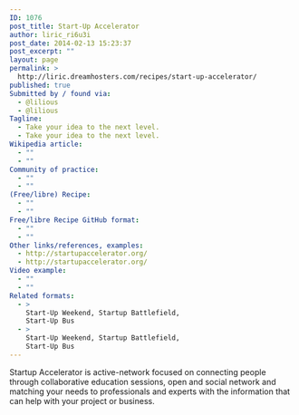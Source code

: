```yaml
---
ID: 1076
post_title: Start-Up Accelerator
author: liric_ri6u3i
post_date: 2014-02-13 15:23:37
post_excerpt: ""
layout: page
permalink: >
  http://liric.dreamhosters.com/recipes/start-up-accelerator/
published: true
Submitted by / found via:
  - @lilious
  - @lilious
Tagline:
  - Take your idea to the next level.
  - Take your idea to the next level.
Wikipedia article:
  - ""
  - ""
Community of practice:
  - ""
  - ""
(Free/libre) Recipe:
  - ""
  - ""
Free/libre Recipe GitHub format:
  - ""
  - ""
Other links/references, examples:
  - http://startupaccelerator.org/
  - http://startupaccelerator.org/
Video example:
  - ""
  - ""
Related formats:
  - >
    Start-Up Weekend, Startup Battlefield,
    Start-Up Bus
  - >
    Start-Up Weekend, Startup Battlefield,
    Start-Up Bus
---
```

Startup Accelerator is active-network focused on connecting people through collaborative education sessions, open and social network and matching your needs to professionals and experts with the information that can help with your project or business.